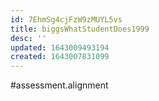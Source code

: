 ```yaml
---
id: 7EhmSg4cjFzW9zMUYL5vs
title: biggsWhatStudentDoes1999
desc: ''
updated: 1643009493194
created: 1643007831099
---
```

#assessment.alignment

